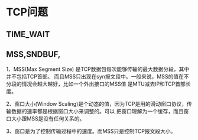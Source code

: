 # TCP问题
## TIME_WAIT
## MSS,SNDBUF,
1、MSS(Max Segment Size) 是TCP数据包每次能够传输的最大数据分段，其中并不包括TCP首部。
而且MSS只出现在syn报文段中。一般来说，MSS的值在不分段的情况会越大越好，比如一个外出接口的MSS值
是MTU减去IP和TCP首部长度。

2、窗口大小(Window Scaling)是个动态的值，因为TCP是用的滑动窗口协议，传输数据的速率都是根据窗口大小来调整的。可以
把窗口理解为一个缓存，而且窗口大小跟MSS是没有任何关系的。

3、窗口是为了控制传输过程中的速度。而MSS只是控制TCP报文段大小。
